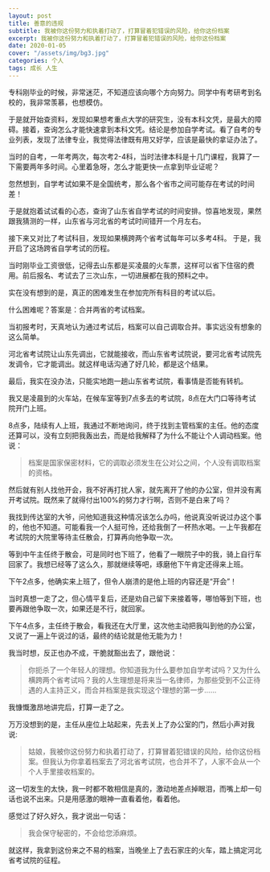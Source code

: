 ```yaml
---
layout: post
title: 善意的违规
subtitle: 我被你这份努力和执着打动了，打算冒着犯错误的风险，给你这份档案
excerpt: 我被你这份努力和执着打动了，打算冒着犯错误的风险，给你这份档案
date: 2020-01-05
cover: "/assets/img/bg3.jpg"
categories: 个人
tags: 成长 人生
---
```

专科刚毕业的时候，非常迷茫，不知道应该向哪个方向努力。同学中有考研考到名校的，我非常羡慕，也想模仿。

于是就开始查资料，发现如果想考重点大学的研究生，没有本科文凭，是最大的障碍。接着，查询怎么才能快速拿到本科文凭。结论是参加自学考试。看了自考的专业列表，发现了法律专业，我觉得法律既有用又好学，应该是最快的拿证办法了。

当时的自考，一年考两次，每次考2-4科，当时法律本科是十几门课程，我算了一下需要两年多时间。心里着急呀，怎么才能更快一点拿到毕业证呢？

忽然想到，自学考试如果不是全国统考，那么各个省市之间可能存在考试的时间差！

于是就抱着试试看的心态，查询了山东省自学考试的时间安排。惊喜地发现，果然跟我猜测的一样，山东省与河北省的考试时间错开一个月左右。

接下来又对比了考试科目，发现如果横跨两个省考试每年可以多考4科。
于是，我开启了这场跨省自学考试的历程。

当时刚毕业工资很低，记得去山东都是买凌晨的火车票，这样可以省下住宿的费用。前后报名、考试去了三次山东，一切进展都在我的预料之中。

实在没有想到的是，真正的困难发生在参加完所有科目的考试以后。

什么困难呢？答案是：合并两省的考试档案。

当初报考时，天真地认为通过考试后，档案可以自己调取合并。事实远没有想象的这么简单。

河北省考试院让山东先调出，它就能接收，而山东省考试院说，要河北省考试院先发调令，它才能调出。就这样电话沟通了好几轮，都是这个结果。

最后，我实在没办法，只能实地跑一趟山东省考试院，看事情是否能有转机。

我又是凌晨到的火车站，在候车室等到7点多去的考试院，8点在大门口等待考试院开门上班。

8点多，陆续有人上班，我通过不断地询问，终于找到主管档案的主任。他的态度还算可以，没有立刻把我轰出去，而是给我解释了为什么不能让个人调动档案。他说：

> 档案是国家保密材料，它的调取必须发生在公对公之间，个人没有调取档案的资格。

然后就有别人找他开会，我不好再打扰人家，就先离开了他的办公室，但并没有离开考试院。既然来了就得付出100%的努力才行啊，否则不是白来了吗？

我找到传达室的大爷，问他知道我这种情况该怎么办吗，他说真没听说过办这个事的，他也不知道。可能看我一个人挺可怜，还给我倒了一杯热水喝。一上午我都在考试院的大院里等待主任散会，打算再向他争取一次。

等到中午主任终于散会，可是同时也下班了，他看了一眼院子中的我，骑上自行车回家了。我想已经等了这么久，那就继续等吧，琢磨他下午肯定还得来上班。

下午2点多，他确实来上班了，但令人崩溃的是他上班的内容还是“开会”！

当时真想一走了之，但心情平复后，还是劝自己留下来接着等，哪怕等到下班，也要再跟他争取一次，如果还是不行，就回家。

下午4点多，主任终于散会，看我还在大厅里，这次他主动把我叫到他的办公室，又说了一遍上午说过的话，最终的结论就是他无能为力！

我当时想，反正也办不成，干脆就豁出去了，跟他说：

> 你扼杀了一个年轻人的理想。你知道我为什么要参加自学考试吗？又为什么横跨两个省考试吗？我的人生理想是将来当一名律师，为那些受到不公正待遇的人主持正义，而合并档案是我实现这个理想的第一步......

我慷慨激昂地讲完后，打算一走了之。

万万没想到的是，主任从座位上站起来，先去关上了办公室的门，然后小声对我说:

> 姑娘，我被你这份努力和执着打动了，打算冒着犯错误的风险，给你这份档案。但我认为你拿着档案去了河北省考试院，也合并不了，人家不会从一个个人手里接收档案的。

这一切发生的太快，我一时都不敢相信是真的，激动地差点掉眼泪，而嘴上却一句话也说不出来。只是用感激的眼神一直看着他，看着他。

感觉过了好久好久，我才说出一句话：

> 我会保守秘密的，不会给您添麻烦。

就这样，我拿到这份来之不易的档案，当晚坐上了去石家庄的火车，踏上搞定河北省考试院的征程。